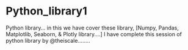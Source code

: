 # Python_library1
Python library... in this we have cover these library, [Numpy, Pandas, Matplotlib, Seaborn, &amp; Plotly library....]    I have complete this session of python library by @theiscale........
